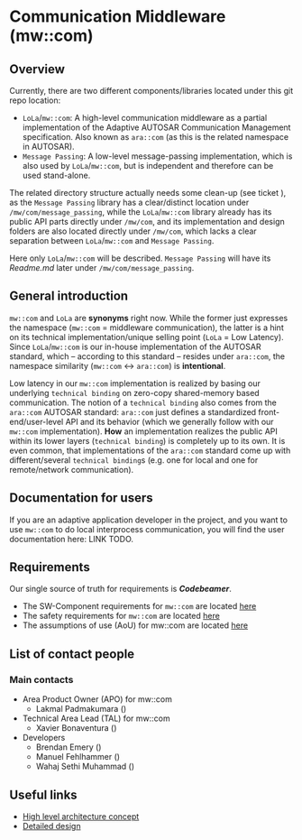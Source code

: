 <!--- 
*******************************************************************************>
Copyright (c) 2024 Contributors to the Eclipse Foundation
See the NOTICE file(s) distributed with this work for additional
information regarding copyright ownership.
This program and the accompanying materials are made available under the
terms of the Apache License Version 2.0 which is available at
https://www.apache.org/licenses/LICENSE-2.0
SPDX-License-Identifier: Apache-2.0 #
*******************************************************************************
 ---> 



# Communication Middleware (mw::com)

## Overview

Currently, there are two different components/libraries located under this git repo location:

- `LoLa`/`mw::com`: A high-level communication middleware as a partial implementation of the Adaptive AUTOSAR
  Communication Management specification. Also known as `ara::com` (as this is the related namespace in AUTOSAR).
- `Message Passing`: A low-level message-passing implementation, which is also used by `LoLa`/`mw::com`, but is
  independent and therefore can be used stand-alone.

The related directory structure actually needs some clean-up (see ticket
[](/browse/)), as the `Message Passing` library has a clear/distinct
location under `/mw/com/message_passing`, while the `LoLa`/`mw::com` library already has its public API parts directly
under `/mw/com`, and its implementation and design folders are also located directly under `/mw/com`, which lacks a
clear separation between `LoLa`/`mw::com` and `Message Passing`.

Here only `LoLa`/`mw::com` will be described. `Message Passing` will have its _Readme.md_ later
under `/mw/com/message_passing`.

## General introduction

`mw::com` and `LoLa` are **synonyms** right now. While the former just expresses the namespace (`mw::com` = middleware
communication), the latter is a hint on its technical implementation/unique selling point (`LoLa` = Low Latency).
Since `LoLa`/`mw::com` is our in-house implementation of the AUTOSAR standard, which &ndash; according to this standard
&ndash; resides under `ara::com`, the namespace similarity (`mw::com` <-> `ara::com`) is **intentional**.

Low latency in our `mw::com` implementation is realized by basing our underlying `technical binding` on zero-copy
shared-memory based communication.
The notion of a `technical binding` also comes from the `ara::com` AUTOSAR standard:
`ara::com` just defines a standardized front-end/user-level API and its behavior (which we generally follow with our
`mw::com` implementation). **How** an implementation realizes the public API within its lower layers
(`technical binding`) is completely up to its own.
It is even common, that implementations of the `ara::com` standard come up with different/several `technical binding`s
(e.g. one for local and one for remote/network communication).

## Documentation for users

If you are an adaptive application developer in the project, and you want to use `mw::com` to do local
interprocess communication, you will find the user documentation here: LINK TODO.

## Requirements
Our single source of truth for requirements is **_Codebeamer_**.

- The SW-Component requirements for `mw::com` are located [here]()
- The safety requirements for `mw::com` are located [here]()
- The assumptions of use (AoU) for mw::com are located [here]()

## List of contact people

### Main contacts

- Area Product Owner (APO) for mw::com
  - Lakmal Padmakumara ()
- Technical Area Lead (TAL) for mw::com
  - Xavier Bonaventura ()
- Developers
  - Brendan Emery ()
  - Manuel Fehlhammer ()
  - Wahaj Sethi Muhammad ()
 
 
## Useful links

- [High level architecture concept](/swh/xpad_documentation/tree/master/architecture/architecture_concept/communication/lola)
- [Detailed design](/swh/ddad_platform/tree/master/aas/mw/com/design)
